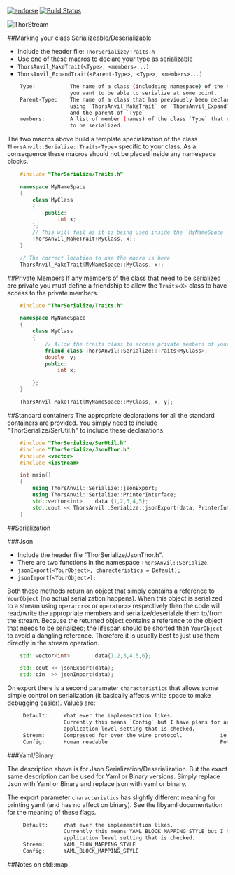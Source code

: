 [![endorse](http://api.coderwall.com/lokiastari/endorsecount.png)](http://coderwall.com/lokiastari)
[![Build Status](https://travis-ci.org/Loki-Astari/ThorsSerializer.svg?branch=master)](https://travis-ci.org/Loki-Astari/ThorsSerializer)

![ThorStream](https://raw.github.com/Loki-Astari/ThorsSerializer/ReWriteDocumentation/img/stream.jpg)


##Marking your class Serializeable/Deserializable

* Include the header file: `ThorSerialize/Traits.h`
* Use one of these macros to declare your type as serializable
 * `ThorsAnvil_MakeTrait(<Type>, <members>...)`
 * `ThorsAnvil_ExpandTrait(<Parent-Type>, <Type>, <members>...)`

````bash
    Type:           The name of a class (includeing namespace) of the type
                    you want to be able to serialize at some point.
    Parent-Type:    The name of a class that has previously been declared
                    using `ThorsAnvil_MakeTrait` or `ThorsAnvil_ExpandTrait`
                    and the parent of `Type`
    members:        A list of member (names) of the class `Type` that need
                    to be serialized.
````

The two macros above build a template specialization of the class `ThorsAnvil::Serialize::Traits<Type>` specific to your class. As a consequence these macros should not be placed inside any namespace blocks.

````c++
    #include "ThorSerialize/Traits.h"

    namespace MyNameSpace
    {
        class MyClass
        {
            public:
                int x;
        };
        // This will fail as it is being used inside the `MyNameSpace` namespace
        ThorsAnvil_MakeTrait(MyClass, x);
    }

    // The correct location to use the macro is here
    ThorsAnvil_MakeTrait(MyNameSpace::MyClass, x);
````

##Private Members
If any members of the class that need to be serialized are private you must define a friendship to allow the `Traits<X>` class to have access to the private members.

````c++
    #include "ThorSerialize/Traits.h"

    namespace MyNameSpace
    {
        class MyClass
        {
            // Allow the traits class to access private members of your class.
            friend class ThorsAnvil::Serialize::Traits<MyClass>;
            double  y;
            public:
                int x;

        };
    }

    ThorsAnvil_MakeTrait(MyNameSpace::MyClass, x, y);
````

##Standard containers
The appropriate declarations for all the standard containers are provided. You simply need to include "ThorSerialize/SerUtil.h" to include these declarations.

````c++
    #include "ThorSerialize/SerUtil.h"
    #include "ThorSerialize/JsonThor.h"
    #include <vector>
    #include <iostream>

    int main()
    {
        using ThorsAnvil::Serialize::jsonExport;
        using ThorsAnvil::Serialize::PrinterInterface;
        std::vector<int>    data {1,2,3,4,5};
        std::cout << ThorsAnvil::Serialize::jsonExport(data, PrinterInterface::OutputType::Stream);
    }
````

##Serialization

###Json
* Include the header file "ThorSerialize/JsonThor.h".
* There are two functions in the namespace `ThorsAnvil::Serialize`.
 * `jsonExport(<YourObject>, characteristics = Default);`
 * `jsonImport(<YourObject>);`

Both these methods return an object that simply contains a reference to `YourObject` (no actual serialization happens). When this object is serialized to a stream using `operator<<` or `operator>>` respectively then the code will read/write the appropriate members and serialize/deserialzie them to/from the stream. Because the returned object contains a reference to the object that needs to be serialized; the lifespan should be shorted than `YourObject` to avoid a dangling reference. Therefore it is usually best to just use them directly in the stream operation.

````c++
    std::vector<int>        data{1,2,3,4,5,6};

    std::cout << jsonExport(data);
    std::cin  >> jsonImport(data);
````

On export there is a second parameter `characteristics` that allows some simple control on serialization (it basically affects white space to make debugging easier). Values are:
````bash
     Default:     What ever the implementation likes.
                  Currently this means `Config` but I have plans for an
                  application level setting that is checked.
     Stream:      Compressed for over the wire protocol.            ie. No Space.
     Config:      Human readable                                    Potentially config file like.
````

###Yaml/Binary

The description above is for Json Serialization/Deserialization. But the exact same description can be used for Yaml or Binary versions. Simply replace Json with Yaml or Binary and replace json with yaml or binary.

The export parameter `characteristics` has slightly different meaning for printing yaml (and has no affect on binary). See the libyaml documentation for the meaning of these flags.
````bash
     Default:     What ever the implementation likes.
                  Currently this means YAML_BLOCK_MAPPING_STYLE but I have plans for an
                  application level setting that is checked.
     Stream:      YAML_FLOW_MAPPING_STYLE
     Config:      YAML_BLOCK_MAPPING_STYLE
````

##Notes on std::map



